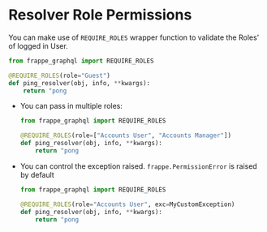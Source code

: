 # Resolver Role Permissions

You can make use of `REQUIRE_ROLES` wrapper function to validate the Roles' of logged in User.
```py
from frappe_graphql import REQUIRE_ROLES

@REQUIRE_ROLES(role="Guest")
def ping_resolver(obj, info, **kwargs):
    return "pong
```

- You can pass in multiple roles:
    ```py
    from frappe_graphql import REQUIRE_ROLES

    @REQUIRE_ROLES(role=["Accounts User", "Accounts Manager"])
    def ping_resolver(obj, info, **kwargs):
        return "pong
    ```
- You can control the exception raised. `frappe.PermissionError` is raised by default
    ```py
    from frappe_graphql import REQUIRE_ROLES

    @REQUIRE_ROLES(role="Accounts User", exc=MyCustomException)
    def ping_resolver(obj, info, **kwargs):
        return "pong
    ```